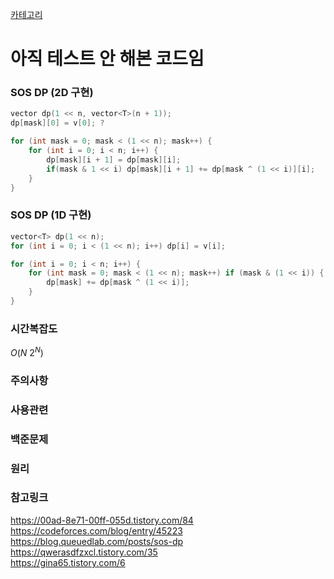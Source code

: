 [카테고리](/README.md)
# 아직 테스트 안 해본 코드임
<!-- TODO -->
### SOS DP (2D 구현)
```cpp
vector dp(1 << n, vector<T>(n + 1));
dp[mask][0] = v[0]; ?

for (int mask = 0; mask < (1 << n); mask++) {
    for (int i = 0; i < n; i++) { 
        dp[mask][i + 1] = dp[mask][i];
        if(mask & 1 << i) dp[mask][i + 1] += dp[mask ^ (1 << i)][i];
    } 
}
```
### SOS DP (1D 구현)
```cpp
vector<T> dp(1 << n);
for (int i = 0; i < (1 << n); i++) dp[i] = v[i];

for (int i = 0; i < n; i++) {
    for (int mask = 0; mask < (1 << n); mask++) if (mask & (1 << i)) {
        dp[mask] += dp[mask ^ (1 << i)];
    }
}
```
### 시간복잡도 
$O(N~2^N)$   

### 주의사항


### 사용관련


### 백준문제
[]()

### 원리


### 참고링크
https://00ad-8e71-00ff-055d.tistory.com/84   
https://codeforces.com/blog/entry/45223   
https://blog.queuedlab.com/posts/sos-dp   
https://qwerasdfzxcl.tistory.com/35   
https://gina65.tistory.com/6   